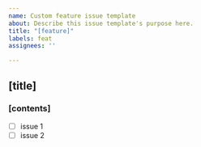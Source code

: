 ```yaml
---
name: Custom feature issue template
about: Describe this issue template's purpose here.
title: "[feature]"
labels: feat
assignees: ''

---
```


## [title]

### [contents]

 - [ ] issue 1
 - [ ] issue 2
